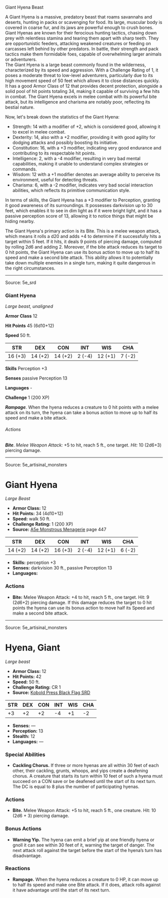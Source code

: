 <MonsterName/>Giant Hyena</MonsterName>
<CreatureType/>Beast</CreatureType>

<summary>A Giant Hyena is a massive, predatory beast that roams savannahs and deserts, hunting in packs or scavenging for food. Its large, muscular body is covered in coarse fur, and its jaws are powerful enough to crush bones. Giant Hyenas are known for their ferocious hunting tactics, chasing down prey with relentless stamina and tearing them apart with sharp teeth. They are opportunistic feeders, attacking weakened creatures or feeding on carcasses left behind by other predators. In battle, their strength and pack tactics make them formidable foes, capable of overwhelming larger animals or adventurers.</summary>

<summary>The Giant Hyena is a large beast commonly found in the wilderness, characterized by its speed and aggression. With a Challenge Rating of 1, it poses a moderate threat to low-level adventurers, particularly due to its high movement speed of 50 feet which allows it to close distances quickly. It has a good Armor Class of 12 that provides decent protection, alongside a solid pool of hit points totaling 34, making it capable of surviving a few hits in combat. The Giant Hyena excels in melee combat with its powerful bite attack, but its intelligence and charisma are notably poor, reflecting its bestial nature.</summary>

<detail>

Now, let's break down the statistics of the Giant Hyena:

- Strength: 14 with a modifier of +2, which is considered good, allowing it to excel in melee combat.
- Dexterity: 14, also with a +2 modifier, providing it with good agility for dodging attacks and possibly boosting its initiative.
- Constitution: 16, with a +3 modifier, indicating very good endurance and contributing to its respectable hit points.
- Intelligence: 2, with a -4 modifier, resulting in very bad mental capabilities, making it unable to understand complex strategies or commands.
- Wisdom: 12 with a +1 modifier denotes an average ability to perceive its environment, useful for detecting threats.
- Charisma: 6, with a -2 modifier, indicates very bad social interaction abilities, which reflects its primitive communication style.

In terms of skills, the Giant Hyena has a +3 modifier to Perception, granting it good awareness of its surroundings. It possesses darkvision up to 30 feet, which enables it to see in dim light as if it were bright light, and it has a passive perception score of 13, allowing it to notice things that might be hiding nearby.

The Giant Hyena's primary action is its Bite. This is a melee weapon attack, which means it rolls a d20 and adds +4 to determine if it successfully hits a target within 5 feet. If it hits, it deals 9 points of piercing damage, computed by rolling 2d6 and adding 2. Moreover, if the bite attack reduces its target to 0 hit points, the Giant Hyena can use its bonus action to move up to half its speed and make a second bite attack. This ability allows it to potentially take down multiple enemies in a single turn, making it quite dangerous in the right circumstances.</detail>



---

Source: 5e_srd

### Giant Hyena

*Large beast, unaligned*

**Armor Class** 12

**Hit Points** 45 (6d10+12)

**Speed** 50 ft.

| STR     | DEX     | CON     | INT    | WIS     | CHA    |
|---------|---------|---------|--------|---------|--------|
| 16 (+3) | 14 (+2) | 14 (+2) | 2 (-4) | 12 (+1) | 7 (-2) |

**Skills** Perception +3

**Senses** passive Perception 13

**Languages** -

**Challenge** 1 (200 XP)

***Rampage***. When the hyena reduces a creature to 0 hit points with a melee attack on its turn, the hyena can take a bonus action to move up to half its speed and make a bite attack.

###### Actions

***Bite***. *Melee Weapon Attack:* +5 to hit, reach 5 ft., one target. *Hit:* 10 (2d6+3) piercing damage.



---

Source: 5e_artisinal_monsters

# Giant Hyena

*Large* *Beast*

- **Armor Class:** 12
- **Hit Points:** 34 (4d10+12)
- **Speed:** walk 50 ft.
- **Challenge Rating:** 1 (200 XP)
- **Source:** [A5e Monstrous Menagerie](https://enpublishingrpg.com/products/level-up-monstrous-menagerie-a5e) page 447

| STR | DEX | CON | INT | WIS | CHA |
| --- | --- | --- | --- | --- | --- |
| 14 (+2) | 14 (+2) | 16 (+3) | 2 (-4) | 12 (+1) | 6 (-2) |

- **Skills:** perception +3
- **Senses:** darkvision 30 ft., passive Perception 13
- **Languages:** 

### Actions

- **Bite:** Melee Weapon Attack: +4 to hit, reach 5 ft., one target. Hit: 9 (2d6+2) piercing damage. If this damage reduces the target to 0 hit points  the hyena can use its bonus action to move half its Speed and make a second bite attack.






---

Source: 5e_artisinal_monsters

# Hyena, Giant

*Large beast*

- **Armor Class:** 12
- **Hit Points:** 42
- **Speed:** 50 ft.
- **Challenge Rating:** CR 1
- **Source:** [Kobold Press Black Flag SRD](https://koboldpress.com/black-flag-roleplaying/)

| STR | DEX | CON | INT | WIS | CHA |
| --- | --- | --- | --- | --- | --- |
| +3 | +2 | +2 | -4 | +1 | -2 |

- **Senses:** —
- **Perception:** 13
- **Stealth:** 12
- **Languages:** —

### Special Abilities

- **Cackling Chorus.** If three or more hyenas are all within 30 feet of each other, their cackling, grunts, whoops, and yips create a deafening chorus. A creature that starts its turn within 10 feet of such a hyena must succeed on a CON save or be deafened until the start of its next turn. The DC is equal to 8 plus the number of participating hyenas.

### Actions

- **Bite.** Melee Weapon Attack: +5 to hit, reach 5 ft., one creature. Hit: 10 (2d6 + 3) piercing damage.

### Bonus Actions

- **Warning Yip.** The hyena can emit a brief yip at one friendly hyena or gnoll it can see within 30 feet of it, warning the target of danger. The next attack roll against the target before the start of the hyena’s turn has disadvantage.

### Reactions

- **Rampage.** When the hyena reduces a creature to 0 HP, it can move up to half its speed and make one Bite attack. If it does, attack rolls against it have advantage until the start of its next turn.



